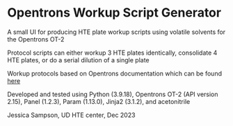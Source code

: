 # Opentrons Workup Script Generator
A small UI for producing HTE plate workup scripts using volatile solvents for the Opentrons OT-2

Protocol scripts can either workup 3 HTE plates identically, consolidate 4 HTE plates, or do a serial dilution of a single plate

Workup protocols based on Opentrons documentation which can be found [here](https://opentrons-landing-img.s3.amazonaws.com/application+notes/Volatile_Liquid_Handling_App_Note.pdf)

Developed and tested using Python (3.9.18), Opentrons OT-2 (API version 2.15), Panel (1.2.3), Param (1.13.0), Jinja2 (3.1.2), and acetonitrile

Jessica Sampson, UD HTE center, Dec 2023


